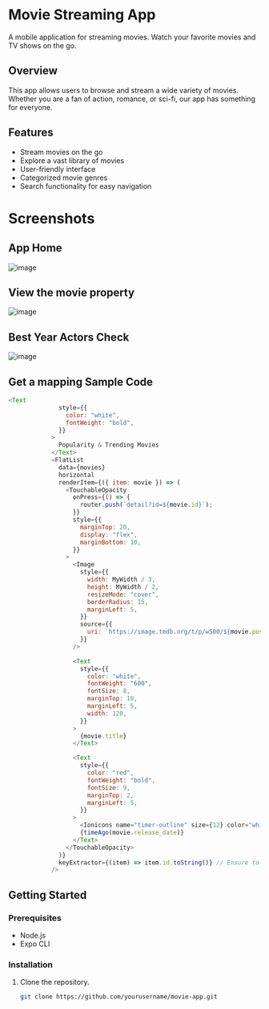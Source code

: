 # Movie Streaming App

A mobile application for streaming movies. Watch your favorite movies and TV shows on the go.

## Overview

This app allows users to browse and stream a wide variety of movies. Whether you are a fan of action, romance, or sci-fi, our app has something for everyone.

## Features

- Stream movies on the go
- Explore a vast library of movies
- User-friendly interface
- Categorized movie genres
- Search functionality for easy navigation

# Screenshots
## App Home
![image](https://github.com/pacisjules/imovie/assets/51479761/a17ac89f-2cb0-45a3-b596-0fbdccb5d4e0)

## View the movie property
![image](https://github.com/pacisjules/imovie/assets/51479761/ae7bb721-bade-40e7-86e8-1fbf42218db6)

## Best Year Actors Check
![image](https://github.com/pacisjules/imovie/assets/51479761/34eb1b7f-8357-4a82-b885-da62d9d7d389)


## Get a mapping Sample Code
``` javascript
<Text
              style={{
                color: "white",
                fontWeight: "bold",
              }}
            >
              Popularity & Trending Movies
            </Text>
            <FlatList
              data={movies}
              horizontal
              renderItem={({ item: movie }) => (
                <TouchableOpacity
                  onPress={() => {
                    router.push(`detail?id=${movie.id}`);
                  }}
                  style={{
                    marginTop: 20,
                    display: "flex",
                    marginBottom: 10,
                  }}
                >
                  <Image
                    style={{
                      width: MyWidth / 3,
                      height: MyWidth / 2,
                      resizeMode: "cover",
                      borderRadius: 15,
                      marginLeft: 5,
                    }}
                    source={{
                      uri: `https://image.tmdb.org/t/p/w500/${movie.poster_path}`,
                    }}
                  />

                  <Text
                    style={{
                      color: "white",
                      fontWeight: "600",
                      fontSize: 8,
                      marginTop: 10,
                      marginLeft: 5,
                      width: 120,
                    }}
                  >
                    {movie.title}
                  </Text>

                  <Text
                    style={{
                      color: "red",
                      fontWeight: "bold",
                      fontSize: 9,
                      marginTop: 2,
                      marginLeft: 5,
                    }}
                  >
                    <Ionicons name="timer-outline" size={12} color="white" />{" "}
                    {timeAgo(movie.release_date)}
                  </Text>
                </TouchableOpacity>
              )}
              keyExtractor={(item) => item.id.toString()} // Ensure to convert id to string
            />
```

## Getting Started

### Prerequisites

- Node.js
- Expo CLI

### Installation

1. Clone the repository.
   ```bash
   git clone https://github.com/yourusername/movie-app.git
